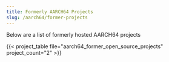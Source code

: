 ```yaml
---
title: Formerly AARCH64 Projects
slug: /aarch64/former-projects
---
```


Below are a list of formerly hosted AARCH64 projects

{{< project_table file="aarch64_former_open_source_projects" project_count="2" >}}
